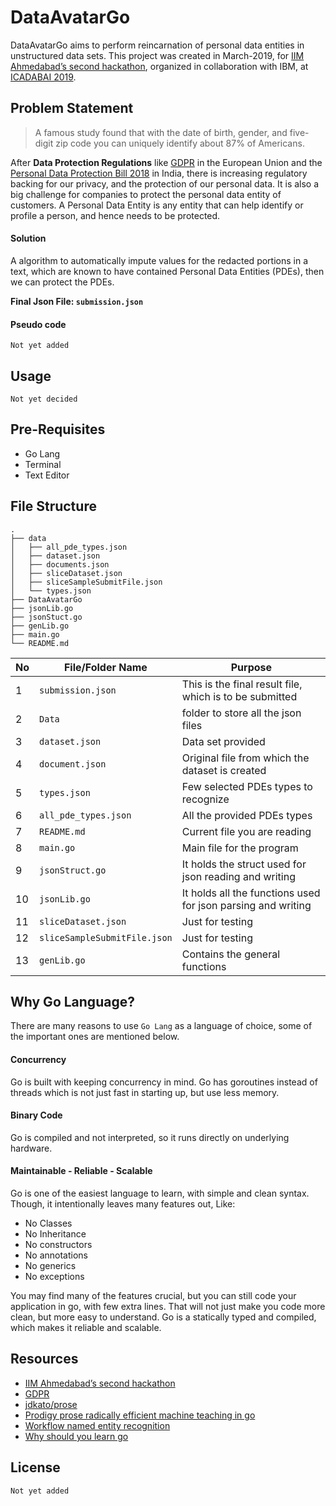 # DataAvatarGo

DataAvatarGo aims to perform reincarnation of personal data entities in unstructured data sets. This project was created in March-2019, for [IIM Ahmedabad’s second hackathon](https://sites.google.com/iimahd.ernet.in/hackathon-icadabai2019/home), organized in collaboration with IBM, at [ICADABAI 2019](https://sites.google.com/iimahd.ernet.in/hackathon-icadabai2019/home).

## Problem Statement

> A famous study found that with the date of birth, gender, and five-digit zip code you can uniquely identify about 87% of Americans.

After **Data Protection Regulations** like [GDPR](https://www.google.com/url?q=https%3A%2F%2Fen.wikipedia.org%2Fwiki%2FGeneral_Data_Protection_Regulation&sa=D&sntz=1&usg=AFQjCNFZDoQ-bJV5QtpyAldQEG1GWL5l3w) in the European Union and the [Personal Data Protection Bill 2018](http://www.google.com/url?q=http%3A%2F%2Fmeity.gov.in%2Fwritereaddata%2Ffiles%2FPersonal_Data_Protection_Bill%2C2018.pdf&sa=D&sntz=1&usg=AFQjCNGdvYBwwcQChDsXip2rZzziO2afpA) in India, there is increasing regulatory backing for our privacy, and the protection of our personal data. It is also a big challenge for companies to protect the personal data entity of customers. A Personal Data Entity is any entity that can help identify or profile a person, and hence needs to be protected.  

#### Solution

A algorithm to automatically impute values for the redacted portions in a text, which are known to have contained Personal Data Entities (PDEs), then we can protect the PDEs.

**Final Json File: `submission.json`**

#### Pseudo code

```
Not yet added
```

## Usage

`Not yet decided`

## Pre-Requisites

- Go Lang
- Terminal
- Text Editor

## File Structure

```
.
├── data
│   ├── all_pde_types.json
│   ├── dataset.json
│   ├── documents.json
│   ├── sliceDataset.json
│   ├── sliceSampleSubmitFile.json
│   └── types.json
├── DataAvatarGo
├── jsonLib.go
├── jsonStuct.go
├── genLib.go
├── main.go
└── README.md
```

No | File/Folder Name | Purpose |
---|------------------|---------|
1 | `submission.json` | This is the final result file, which is to be submitted
2 | `Data` | folder to store all the json files
3 | `dataset.json` | Data set provided
4 | `document.json` | Original file from which the dataset is created
5 | `types.json` | Few selected PDEs types to recognize
6 | `all_pde_types.json` | All the provided PDEs types
7 | `README.md` | Current file you are reading
8 | `main.go` | Main file for the program
9 | `jsonStruct.go` | It holds the struct used for json reading and writing
10 | `jsonLib.go` | It holds all the functions used for json parsing and writing
11 | `sliceDataset.json` | Just for testing
12 | `sliceSampleSubmitFile.json` | Just for testing
13 | `genLib.go` | Contains the general functions

## Why Go Language?

There are many reasons to use `Go Lang` as a language of choice, some of the important ones are mentioned below.

#### Concurrency

Go is built with keeping concurrency in mind. Go has goroutines instead of threads which is not just fast in starting up, but use less memory.

#### Binary Code

Go is compiled and not interpreted, so it runs directly on underlying hardware.

#### Maintainable - Reliable - Scalable

Go is one of the easiest language to learn, with simple and clean syntax. Though, it intentionally leaves many features out, Like:

- No Classes
- No Inheritance
- No constructors
- No annotations
- No generics
- No exceptions

You may find many of the features crucial, but you can still code your application in go, with few extra lines. That will not just make you code more clean, but more easy to understand. Go is a statically typed and compiled, which makes it reliable and scalable.


## Resources

- [IIM Ahmedabad’s second hackathon](https://sites.google.com/iimahd.ernet.in/hackathon-icadabai2019/home)
- [GDPR](https://www.google.com/url?q=https%3A%2F%2Fen.wikipedia.org%2Fwiki%2FGeneral_Data_Protection_Regulation&sa=D&sntz=1&usg=AFQjCNFZDoQ-bJV5QtpyAldQEG1GWL5l3w)
- [jdkato/prose](https://github.com/jdkato/prose)
- [Prodigy prose radically efficient machine teaching in go](https://medium.com/@jdkato/prodigy-prose-radically-efficient-machine-teaching-in-go-93389bf2d772)
- [Workflow named entity recognition](https://prodi.gy/docs/workflow-named-entity-recognition)
- [Why should you learn go](https://medium.com/@kevalpatel2106/why-should-you-learn-go-f607681fad65)


## License

`Not yet added`
